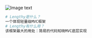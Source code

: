 ![Image text](https://github.com/qiutianjia/Lengthy/blob/master/public/static/img/LOGO.PNG)
```PHP
# Lengthy是什么？
一个体现轻量级MVC框架
# Lengthy有什么用？
该框架最大的用处：简易的代码知晓MVC底层实现
```
